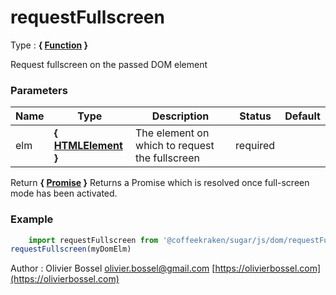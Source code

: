 # requestFullscreen

<!-- @namespace: sugar.js.dom.requestFullscreen -->

Type : **{ [Function](https://developer.mozilla.org/fr/docs/Web/JavaScript/Reference/Objets_globaux/Function) }**


Request fullscreen on the passed DOM element



### Parameters
Name  |  Type  |  Description  |  Status  |  Default
------------  |  ------------  |  ------------  |  ------------  |  ------------
elm  |  **{ [HTMLElement](https://developer.mozilla.org/fr/docs/Web/API/HTMLElement) }**  |  The element on which to request the fullscreen  |  required  |

Return **{ [Promise](https://developer.mozilla.org/fr/docs/Web/JavaScript/Reference/Objets_globaux/Promise) }** Returns a Promise which is resolved once full-screen mode has been activated.

### Example
```js
	import requestFullscreen from '@coffeekraken/sugar/js/dom/requestFullscreen'
requestFullscreen(myDomElm)
```
Author : Olivier Bossel [olivier.bossel@gmail.com](mailto:olivier.bossel@gmail.com) [https://olivierbossel.com](https://olivierbossel.com)